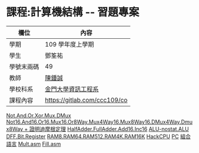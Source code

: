 # 課程:計算機結構 -- 習題專案

欄位 | 內容
-----|--------
學期 | 109 學年度上學期
學生 |  鄧筌祐
學號末兩碼 | 49
教師 | [陳鍾誠](https://www.nqu.edu.tw/educsie/index.php?act=blog&code=list&ids=4)
學校科系 | [金門大學資訊工程系](https://www.nqu.edu.tw/educsie/index.php)
課程內容 | https://gitlab.com/ccc109/co

[Not.And.Or.Xor.Mux.DMux](https://github.com/Deng-James/HW/blob/main/HW1.md)
[Not16.And16.Or16.Mux16.Or8Way.Mux4Way16.Mux8Way16.DMux4Way.Dmux8Way + 證明迪摩根定理](https://github.com/Deng-James/HW/blob/main/HW2.md)
[HalfAdder.FullAdder.Add16.Inc16](https://github.com/Deng-James/HW/blob/main/HW3.md)
[ALU-nostat.ALU](https://github.com/Deng-James/HW/blob/main/HW4.md)
[DFF.Bit.Register](https://github.com/Deng-James/HW/blob/main/HW5.md)
[RAM8.RAM64.RAM512.RAM4K.RAM16K](https://github.com/Deng-James/HW/blob/main/HW6.md)
[HackCPU](https://github.com/Deng-James/HW/blob/main/HW7%E8%A3%9C.md)
[PC](https://github.com/Deng-James/HW/blob/main/HW7.md)
[組合語言](https://github.com/Deng-James/HW/blob/main/HW8%E8%A3%9C.md)
[Mult.asm](https://github.com/Deng-James/HW/blob/main/HW8.md)
[Fill.asm](https://github.com/Deng-James/HW/blob/main/HW9.md)
